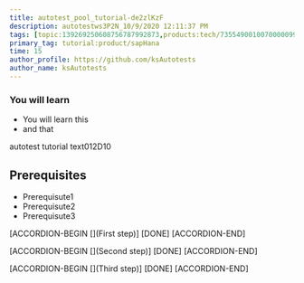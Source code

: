 ```yaml
---
title: autotest_pool_tutorial-de2zlKzF
description: autotestws3P2N_10/9/2020 12:11:37 PM
tags: [topic:139269250608756787992873,products:tech/73554900100700000996,tutorial:experience/advanced]
primary_tag: tutorial:product/sapHana
time: 15
author_profile: https://github.com/ksAutotests
author_name: ksAutotests
---
```

### You will learn
- You will learn this
- and that

autotest tutorial text012D10

## Prerequisites
- Prerequisute1
- Prerequisute2
- Prerequisute3

[ACCORDION-BEGIN [](First step)]
[DONE]
[ACCORDION-END]

[ACCORDION-BEGIN [](Second step)]
[DONE]
[ACCORDION-END]

[ACCORDION-BEGIN [](Third step)]
[DONE]
[ACCORDION-END]

